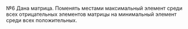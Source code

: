 №6 Дана матрица. Поменять местами максимальный элемент среди всех отрицательных элементов матрицы на минимальный элемент среди всех положительных.